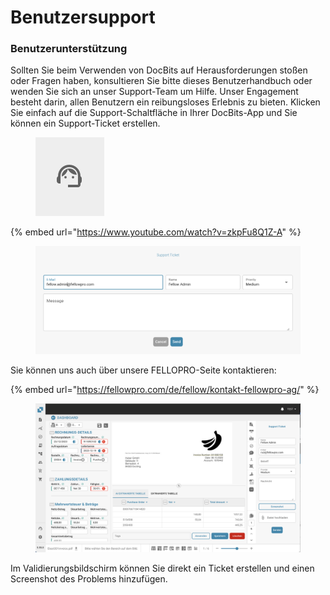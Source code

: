 # Benutzersupport

### Benutzerunterstützung <a href="#ikpwh4qbrq82" id="ikpwh4qbrq82"></a>

Sollten Sie beim Verwenden von DocBits auf Herausforderungen stoßen oder Fragen haben, konsultieren Sie bitte dieses Benutzerhandbuch oder wenden Sie sich an unser Support-Team um Hilfe. Unser Engagement besteht darin, allen Benutzern ein reibungsloses Erlebnis zu bieten. Klicken Sie einfach auf die Support-Schaltfläche in Ihrer DocBits-App und Sie können ein Support-Ticket erstellen.

<figure><img src="../.gitbook/assets/image%20(27).png" alt=""><figcaption></figcaption></figure>

{% embed url="https://www.youtube.com/watch?v=zkpFu8Q1Z-A" %}

<figure><img src="../.gitbook/assets/image%20(28).png" alt=""><figcaption></figcaption></figure>

Sie können uns auch über unsere FELLOPRO-Seite kontaktieren:

{% embed url="https://fellowpro.com/de/fellow/kontakt-fellowpro-ag/" %}

<figure><img src="../.gitbook/assets/Bildschirmfoto%202024-05-07%20um%2016.50.45.png" alt=""><figcaption></figcaption></figure>

Im Validierungsbildschirm können Sie direkt ein Ticket erstellen und einen Screenshot des Problems hinzufügen.
